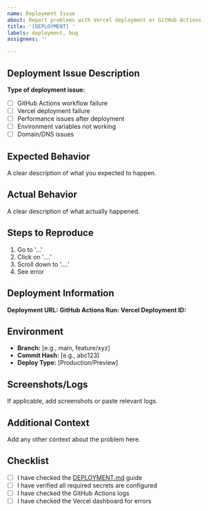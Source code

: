 ```yaml
---
name: Deployment Issue
about: Report problems with Vercel deployment or GitHub Actions
title: '[DEPLOYMENT] '
labels: deployment, bug
assignees: ''

---
```


## Deployment Issue Description

**Type of deployment issue:**
- [ ] GitHub Actions workflow failure
- [ ] Vercel deployment failure
- [ ] Performance issues after deployment
- [ ] Environment variables not working
- [ ] Domain/DNS issues

## Expected Behavior
A clear description of what you expected to happen.

## Actual Behavior
A clear description of what actually happened.

## Steps to Reproduce
1. Go to '...'
2. Click on '....'
3. Scroll down to '....'
4. See error

## Deployment Information

**Deployment URL:** 
**GitHub Actions Run:** 
**Vercel Deployment ID:** 

## Environment
- **Branch:** [e.g., main, feature/xyz]
- **Commit Hash:** [e.g., abc123]
- **Deploy Type:** [Production/Preview]

## Screenshots/Logs
If applicable, add screenshots or paste relevant logs.

## Additional Context
Add any other context about the problem here.

## Checklist
- [ ] I have checked the [DEPLOYMENT.md](../DEPLOYMENT.md) guide
- [ ] I have verified all required secrets are configured
- [ ] I have checked the GitHub Actions logs
- [ ] I have checked the Vercel dashboard for errors